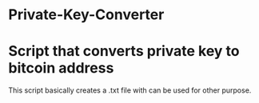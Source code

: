 # Private-Key-Converter
Script that converts private key to bitcoin address
===================================================

This script basically creates a .txt file with can be used for other purpose.
